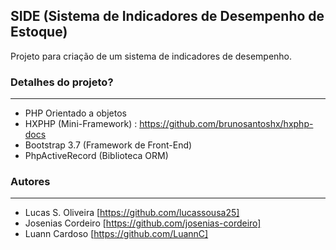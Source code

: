 ## SIDE (Sistema de Indicadores de Desempenho de Estoque)

Projeto para criação de um sistema de indicadores de desempenho.


### Detalhes do projeto?
--------------------------------------------------------------------

- PHP Orientado a objetos
- HXPHP (Mini-Framework) : https://github.com/brunosantoshx/hxphp-docs
- Bootstrap 3.7 (Framework de Front-End)
- PhpActiveRecord (Biblioteca ORM)


### Autores
--------------------------------------------------------------------

- Lucas S. Oliveira [https://github.com/lucassousa25]
- Josenias Cordeiro [https://github.com/josenias-cordeiro]
- Luann Cardoso [https://github.com/LuannC]